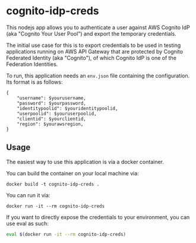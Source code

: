 # cognito-idp-creds

This nodejs app allows you to authenticate a user against AWS Cognito IdP (aka "Cognito Your User Pool") and export the temporary credentials.

The initial use case for this is to export credentials to be used in testing applications running on AWS API Gateway that are protected by Cognito Federated Identity (aka "Cognito"), of which Cognito IdP is one of the Federation Identities.

To run, this application needs an `env.json` file containing the configuration. Its format is as follows:
```
{
	"username": $yourusername,
	"password": $yourpassword,
	"identitypoolid": $youridentitypoolid,
	"userpoolid": $youruserpoolid,
	"clientid": $yourclientid,
	"region": $yourawsregion,
}
```

## Usage

The easiest way to use this application is via a docker container.

You can build the container on your local machine via:
```
docker build -t cognito-idp-creds .
```

You can run it via:
```
docker run -it --rm cognito-idp-creds
```

If  you want to directly expose the credentials to your environment, you can use eval as such:
```bash
eval $(docker run -it --rm cognito-idp-creds)
```
